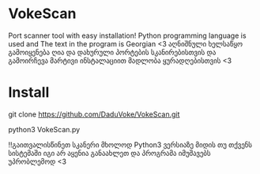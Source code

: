 # VokeScan
Port scanner tool with easy installation! Python programming language is used and The text in the program is Georgian <3 აღნიშნული ხელსაწყო გამოიყენება ღია და დახურული პორტების სკანირებისთვის და გამოირჩევა მარტივი ინსტალაციით მადლობა ყურადღებისთვის <3


# Install

git clone https://github.com/DaduVoke/VokeScan.git

python3 VokeScan.py

!!გაითვალისწინეთ სკანერი მხოლოდ Python3 ვერსიაზე მიდის თუ თქვენს სისტემაში იგი არ აყენია განაახლეთ და პროგრამა იმუშავებს უპრობლემოდ <3 

